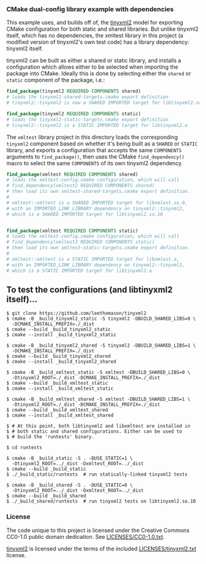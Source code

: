 ### CMake dual-config library example with dependencies

This example uses, and builds off of, the [tinyxml2][tinyxml2] model
for exporting CMake configuration for both static and shared libraries.
But unlike tinyxml2 itself, which has no dependencies, the xmltest
library in this project (a modified version of tinyxml2's own test
code) has a library dependency: tinyxml2 itself.

tinyxml2 can be built as either a shared or static library, and
installs a configuration which allows either to be selected when
importing the package into CMake. Ideally this is done by selecting
either the `shared` or `static` component of the package, i.e.:

```cmake
find_package(tinyxml2 REQUIRED COMPONENTS shared)
# loads the tinyxml2-shared-targets.cmake export definition
# tinyxml2::tinyxml2 is now a SHARED IMPORTED target for libtinyxml2.so.10

find_package(tinyxml2 REQUIRED COMPONENTS static)
# loads the tinyxml2-static-targets.cmake export definition
# tinyxml2::tinyxml2 is a STATIC IMPORTED target for libtinyxml2.a
```

The `xmltest` library project in this directory loads the corresponding
`tinyxml2` component based on whether it's being built as a `SHARED` or
`STATIC` library, and exports a configuration that accepts the same
`COMPONENTS` arguments to `find_package()`, then uses the CMake
`find_dependency()` macro to select the same `COMPONENTS` of its own
tinyxml2 dependency.

```cmake
find_package(xmltest REQUIRED COMPONENTS shared)
# loads the xmltest-config.cmake configuration, which will call
# find_dependency(xmltest2 REQUIRED COMPONENTS shared)
# then load its own xmltest-shared-targets.cmake export definition.
# 
# xmltest::xmltest is a SHARED IMPORTED target for libxmlest.so.0,
# with an IMPORTED_LINK_LIBRARY dependency on tinyxml2::tinyxml2,
# which is a SHARED IMPORTED target for libtinyxml2.so.10


find_package(xmltest REQUIRED COMPONENTS static)
# loads the xmltest-config.cmake configuration, which will call
# find_dependency(xmltest2 REQUIRED COMPONENTS static)
# then load its own xmltest-static-targets.cmake export definition.
# 
# xmltest::xmltest is a STATIC IMPORTED target for libxmlest.a,
# with an IMPORTED_LINK_LIBRARY dependency on tinyxml2::tinyxml2,
# which is a STATIC IMPORTED target for libtinyxml2.a
```

## To test the configurations (and libtinyxml2 itself)...

```console
$ git clone https://github.com/leethomason/tinyxml2
$ cmake -B _build_tinyxml2_static -S tinyxml2 -DBUILD_SHARED_LIBS=0 \
  -DCMAKE_INSTALL_PREFIX=./_dist
$ cmake --build _build_tinyxml2_static
$ cmake --install _build_tinyxml2_static

$ cmake -B _build_tinyxml2_shared -S tinyxml2 -DBUILD_SHARED_LIBS=1 \
  -DCMAKE_INSTALL_PREFIX=./_dist
$ cmake --build _build_tinyxml2_shared
$ cmake --install _build_tinyxml2_shared

$ cmake -B _build_xmltest_static -S xmltest -DBUILD_SHARED_LIBS=0 \
  -Dtinyxml2_ROOT=./_dist -DCMAKE_INSTALL_PREFIX=./_dist
$ cmake --build _build_xmltest_static
$ cmake --install _build_xmltest_static

$ cmake -B _build_xmltest_shared -S xmltest -DBUILD_SHARED_LIBS=1 \
  -Dtinyxml2_ROOT=./_dist -DCMAKE_INSTALL_PREFIX=./_dist
$ cmake --build _build_xmltest_shared
$ cmake --install _build_xmltest_shared

$ # At this point, both libtinyxml2 and libxmltest are installed in
$ # both static and shared configurations. Either can be used to
$ # build the 'runtests' binary.

$ cd runtests

$ cmake -B _build_static -S . -DUSE_STATIC=1 \
  -Dtinyxml2_ROOT=../_dist -Dxmltest_ROOT=../_dist
$ cmake --build _build_static
$ ./_build_static/runtests  # run statically-linked tinyxml2 tests

$ cmake -B _build_shared -S . -DUSE_STATIC=0 \
  -Dtinyxml2_ROOT=../_dist -Dxmltest_ROOT=../_dist
$ cmake --build _build_shared
$ ./_build_shared/runtests  # run tinyxml2 tests on libtinyxml2.so.10
```

### License

The code unique to this project is licensed under the Creative Commons CC0-1.0 public domain dedication. See [LICENSES/CC0-1.0.txt](./LICENSES/CC0-1.0.txt).

[tinyxml2][tinyxml2] is licensed under the terms of the included [LICENSES/tinyxml2.txt](./LICENSES/tinyxml2.txt) license.

[tinyxml2]: https://github.com/leethomason/tinyxml2
